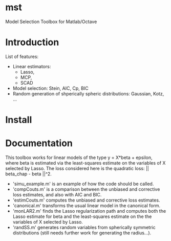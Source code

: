 mst
===

Model Selection Toolbox for Matlab/Octave


# Introduction

List of features:

- Linear estimators: 
	- Lasso, 
	- MCP, 
	- SCAD
- Model selection: Stein, AIC, Cp, BIC
- Random generation of shperically spheric distributions: Gaussian, Kotz, ...

# Install

# Documentation

This toolbox works for linear models of the type y = X*beta + epsilon, where beta is estimated via the least-squares estimate on the variables of X selected by Lasso.
The loss considered here is the quadratic loss: || beta_chap - beta ||^2.
- 'simu_example.m' is an example of how the code should be called.
- 'compCouts.m' is a comparison between the unbiased and corrective loss estimates, and also with AIC and BIC. 
- 'estimCouts.m' computes the unbiased and corrective loss estimates.
- 'canonical.m' transforms the usual linear model in the canonical form.
- 'monLAR2.m' finds the Lasso regularization path and computes both the Lasso estimate for beta and the least-squares estimate on the the variables of X selected by Lasso.
- 'randSS.m' generates random variables from spherically symmetric distributions (still needs further work for generating the radius...).
